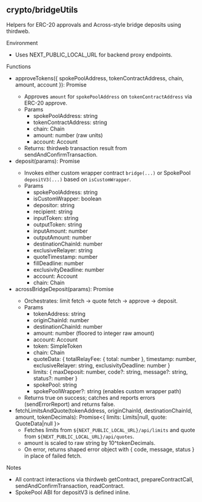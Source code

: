 ## crypto/bridgeUtils

Helpers for ERC-20 approvals and Across-style bridge deposits using thirdweb.

Environment
- Uses NEXT_PUBLIC_LOCAL_URL for backend proxy endpoints.

Functions
- approveTokens({ spokePoolAddress, tokenContractAddress, chain, amount, account }): Promise<any>
  - Approves `amount` for `spokePoolAddress` on `tokenContractAddress` via ERC-20 approve.
  - Params
    - spokePoolAddress: string
    - tokenContractAddress: string
    - chain: Chain
    - amount: number (raw units)
    - account: Account
  - Returns: thirdweb transaction result from sendAndConfirmTransaction.
- deposit(params): Promise<void>
  - Invokes either custom wrapper contract `bridge(...)` or SpokePool `depositV3(...)` based on `isCustomWrapper`.
  - Params
    - spokePoolAddress: string
    - isCustomWrapper: boolean
    - depositor: string
    - recipient: string
    - inputToken: string
    - outputToken: string
    - inputAmount: number
    - outputAmount: number
    - destinationChainId: number
    - exclusiveRelayer: string
    - quoteTimestamp: number
    - fillDeadline: number
    - exclusivityDeadline: number
    - account: Account
    - chain: Chain
- acrossBridgeDeposit(params): Promise<boolean>
  - Orchestrates: limit fetch → quote fetch → approve → deposit.
  - Params
    - tokenAddress: string
    - originChainId: number
    - destinationChainId: number
    - amount: number (floored to integer raw amount)
    - account: Account
    - token: SimpleToken
    - chain: Chain
    - quoteData: { totalRelayFee: { total: number }, timestamp: number, exclusiveRelayer: string, exclusivityDeadline: number }
    - limits: { maxDeposit: number, code?: string, message?: string, status?: number }
    - spokePool: string
    - spokePoolWrapper?: string (enables custom wrapper path)
  - Returns true on success; catches and reports errors (sendErrorReport) and returns false.
- fetchLimitsAndQuote(tokenAddress, originChainId, destinationChainId, amount, tokenDecimals): Promise<{ limits: Limits|null, quote: QuoteData|null }>
  - Fetches limits from `${NEXT_PUBLIC_LOCAL_URL}/api/limits` and quote from `${NEXT_PUBLIC_LOCAL_URL}/api/quotes`.
  - amount is scaled to raw string by 10^tokenDecimals.
  - On error, returns shaped error object with { code, message, status } in place of failed fetch.

Notes
- All contract interactions via thirdweb getContract, prepareContractCall, sendAndConfirmTransaction, readContract.
- SpokePool ABI for depositV3 is defined inline.


